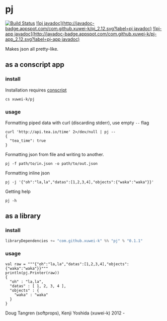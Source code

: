 # pj

[![Build Status](https://travis-ci.org/xuwei-k/pj.svg?branch=master)](https://travis-ci.org/xuwei-k/pj)
[![pj javadoc](http://javadoc-badge.appspot.com/com.github.xuwei-k/pj_2.12.svg?label=pj javadoc)](http://javadoc-badge.appspot.com/com.github.xuwei-k/pj_2.12/pj/index.html)
[![pj-app javadoc](http://javadoc-badge.appspot.com/com.github.xuwei-k/pj-app_2.12.svg?label=pj-app javadoc)](http://javadoc-badge.appspot.com/com.github.xuwei-k/pj-app_2.12/pj/index.html)

Makes json all pretty-like.

## as a conscript app

### install

Installation requires [conscript][cs]

```
cs xuwei-k/pj
```

### usage

Formatting piped data with curl (discarding stderr), use empty `--` flag

```
curl 'http://api.tea.io/time' 2>/dev/null | pj --
{
  "tea_time": true
}
```
    
Formatting json from file and writing to another.

```
pj -f path/to/in.json -o path/to/out.json
```
    
Formatting inline json

```
pj -j '{"oh":"la,la","datas":[1,2,3,4],"objects":{"waka":"waka"}}'
```
    
Getting help

```
pj -h
```

## as a library

### install

```scala
libraryDependencies += "com.github.xuwei-k" %% "pj" % "0.1.1"
```

### usage

```
val raw = """{"oh":"la,la","datas":[1,2,3,4],"objects":{"waka":"waka"}}"""
println(pj.Printer(raw))
{
  "oh" : "la,la",
  "datas" : [ 1, 2, 3, 4 ],
  "objects" : {
    "waka" : "waka"
  }
}
```

Doug Tangren (softprops), Kenji Yoshida (xuwei-k) 2012 -

[cs]: https://github.com/foundweekends/conscript#readme
